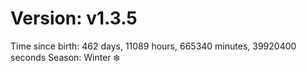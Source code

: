 # Version: v1.3.5
Time since birth: 462 days, 11089 hours, 665340 minutes, 39920400 seconds
Season: Winter ❄️
